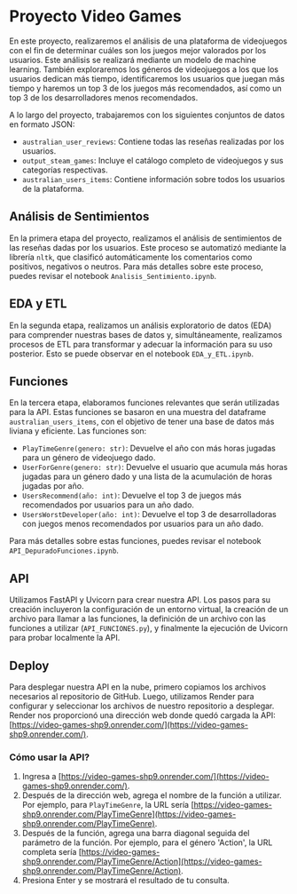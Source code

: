 # Proyecto Video Games

En este proyecto, realizaremos el análisis de una plataforma de videojuegos con el fin de determinar cuáles son los juegos mejor valorados por los usuarios. Este análisis se realizará mediante un modelo de machine learning. También exploraremos los géneros de videojuegos a los que los usuarios dedican más tiempo, identificaremos los usuarios que juegan más tiempo y haremos un top 3 de los juegos más recomendados, así como un top 3 de los desarrolladores menos recomendados.

A lo largo del proyecto, trabajaremos con los siguientes conjuntos de datos en formato JSON:

- `australian_user_reviews`: Contiene todas las reseñas realizadas por los usuarios.
- `output_steam_games`: Incluye el catálogo completo de videojuegos y sus categorías respectivas.
- `australian_users_items`: Contiene información sobre todos los usuarios de la plataforma.

## Análisis de Sentimientos

En la primera etapa del proyecto, realizamos el análisis de sentimientos de las reseñas dadas por los usuarios. Este proceso se automatizó mediante la librería `nltk`, que clasificó automáticamente los comentarios como positivos, negativos o neutros. Para más detalles sobre este proceso, puedes revisar el notebook `Analisis_Sentimiento.ipynb`.

## EDA y ETL

En la segunda etapa, realizamos un análisis exploratorio de datos (EDA) para comprender nuestras bases de datos y, simultáneamente, realizamos procesos de ETL para transformar y adecuar la información para su uso posterior. Esto se puede observar en el notebook `EDA_y_ETL.ipynb`.

## Funciones

En la tercera etapa, elaboramos funciones relevantes que serán utilizadas para la API. Estas funciones se basaron en una muestra del dataframe `australian_users_items`, con el objetivo de tener una base de datos más liviana y eficiente. Las funciones son:

- `PlayTimeGenre(genero: str)`: Devuelve el año con más horas jugadas para un género de videojuego dado.
- `UserForGenre(genero: str)`: Devuelve el usuario que acumula más horas jugadas para un género dado y una lista de la acumulación de horas jugadas por año.
- `UsersRecommend(año: int)`: Devuelve el top 3 de juegos más recomendados por usuarios para un año dado.
- `UsersWorstDeveloper(año: int)`: Devuelve el top 3 de desarrolladoras con juegos menos recomendados por usuarios para un año dado.

Para más detalles sobre estas funciones, puedes revisar el notebook `API_DepuradoFunciones.ipynb`.

## API

Utilizamos FastAPI y Uvicorn para crear nuestra API. Los pasos para su creación incluyeron la configuración de un entorno virtual, la creación de un archivo para llamar a las funciones, la definición de un archivo con las funciones a utilizar (`API_FUNCIONES.py`), y finalmente la ejecución de Uvicorn para probar localmente la API.

## Deploy

Para desplegar nuestra API en la nube, primero copiamos los archivos necesarios al repositorio de GitHub. Luego, utilizamos Render para configurar y seleccionar los archivos de nuestro repositorio a desplegar. Render nos proporcionó una dirección web donde quedó cargada la API: [https://video-games-shp9.onrender.com/](https://video-games-shp9.onrender.com/).

### Cómo usar la API?

1. Ingresa a [https://video-games-shp9.onrender.com/](https://video-games-shp9.onrender.com/).
2. Después de la dirección web, agrega el nombre de la función a utilizar. Por ejemplo, para `PlayTimeGenre`, la URL sería [https://video-games-shp9.onrender.com/PlayTimeGenre](https://video-games-shp9.onrender.com/PlayTimeGenre).
3. Después de la función, agrega una barra diagonal seguida del parámetro de la función. Por ejemplo, para el género 'Action', la URL completa sería [https://video-games-shp9.onrender.com/PlayTimeGenre/Action](https://video-games-shp9.onrender.com/PlayTimeGenre/Action).
4. Presiona Enter y se mostrará el resultado de tu consulta.
